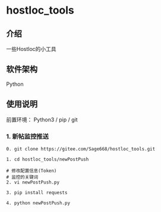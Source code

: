 # hostloc_tools

## 介绍
一些Hostloc的小工具

## 软件架构
Python

## 使用说明

前置环境： Python3 / pip / git

### 1. 新帖监控推送

    0. git clone https://gitee.com/Sage668/hostloc_tools.git

    1. cd hostloc_tools/newPostPush
    
    # 修改配置信息(Token)
    # 监控的关键词
    2. vi newPostPush.py 
    
    3. pip install requests
    
    4. python newPostPush.py